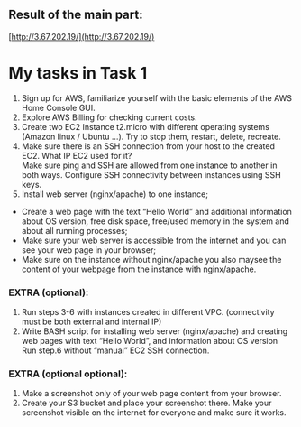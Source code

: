 ## Result of the main part:
[http://3.67.202.19/](http://3.67.202.19/)  
      

# My tasks in Task 1

 1. Sign up for AWS, familiarize yourself with the basic elements of the AWS Home Console GUI.
2. Explore AWS Billing for checking current costs. 
3. Create two EC2 Instance t2.micro with different operating systems (Amazon linux / Ubuntu ...). Try to stop them, restart, delete, recreate.
4. Make sure there is an SSH connection from your host to the created EC2. What IP EC2 used for it?  
Make sure  ping and SSH are allowed from one instance to another in both ways. Configure SSH connectivity between instances using SSH keys.
1. Install web server (nginx/apache) to one instance; 
- Create a web page with the text “Hello World” and additional information about OS version, free disk space,  free/used memory in the system and about all running processes;
- Make sure your web server is accessible from the internet and you can see your web page in your browser; 
- Make sure on the instance without nginx/apache you also maysee the content of your webpage from the instance with nginx/apache.
 

 
### EXTRA (optional): 
1. Run steps 3-6 with instances created in different VPC. (connectivity must be both external and internal IP)	
2. Write BASH script for installing web server (nginx/apache) and creating web pages with text “Hello World”, and information about OS version
Run step.6 without “manual” EC2 SSH connection.
### EXTRA (optional optional):
1. Make a screenshot only of your web page сontent from your browser.
2. Create your S3 bucket and place your screenshot there.
Make your screenshot visible on the internet for everyone and make sure it works.
 








